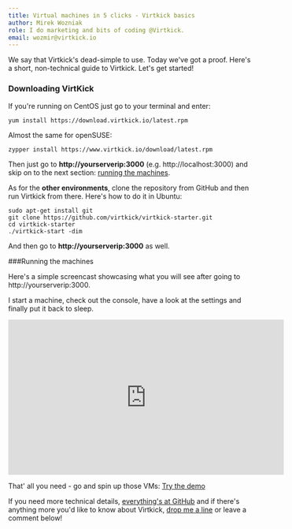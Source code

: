 ```yaml
---
title: Virtual machines in 5 clicks - Virtkick basics
author: Mirek Wozniak
role: I do marketing and bits of coding @Virtkick.
email: wozmir@virtkick.io
---
```


We say that Virtkick's dead-simple to use. Today we've got a proof.
Here's a short, non-technical guide to Virtkick. Let's get started!


### Downloading VirtKick 

If you're running on CentOS just go to your terminal and enter: 

```
yum install https://download.virtkick.io/latest.rpm
```

Almost the same for openSUSE:

```
zypper install https://www.virtkick.io/download/latest.rpm
```

Then just go to **http://yourserverip:3000** (e.g. http://localhost:3000) and skip on to the next section: [running the machines](#running).

As for the **other environments**, clone the repository from GitHub and then run Virtkick from there. Here's how to do it in Ubuntu:

```
sudo apt-get install git
git clone https://github.com/virtkick/virtkick-starter.git
cd virtkick-starter
./virtkick-start -dim
```
And then go to **http://yourserverip:3000** as well.

###Running the machines <a name="running"></a>

Here's a simple screencast showcasing what you will see after going to http://yourserverip:3000. 

I start a machine, check out the console, have a look at the settings and finally put it back to sleep.

<div style="text-align: center">
<iframe width="560" height="315" src="https://www.youtube.com/embed/KsCZMz4K6IY" frameborder="0" allowfullscreen></iframe>
</div>

That' all you need - go and spin up those VMs: <a class="btn btn-yellow ga-demo" href="https://alpha.virtkick.io/" target="_blank">Try the demo</a>

If you need more technical details, [everything's at GitHub](https://github.com/virtkick/virtkick-starter) and if there's anything more you'd like to know about Virtkick, [drop me a line](mailto:mirek@virtkick.com) or leave a comment below!



